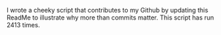 I wrote a cheeky script that contributes to my Github by updating this ReadMe to illustrate why more than commits matter. This script has run 2413 times.